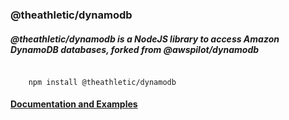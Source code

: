 ### @theathletic/dynamodb

##### @theathletic/dynamodb is a NodeJS library to access Amazon DynamoDB databases, forked from @awspilot/dynamodb

```

	npm install @theathletic/dynamodb

```

#### [ Documentation and Examples ](https://awspilot.dev/)
